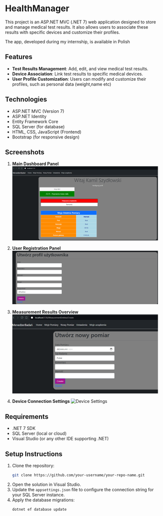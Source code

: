 #  HealthManager

This project is an ASP.NET MVC (.NET 7) web application designed to store and manage medical test results. It also allows users to associate these results with specific devices and customize their profiles.

The app, developed during my internship, is available in Polish

## Features

- **Test Results Management**: Add, edit, and view medical test results.
- **Device Association**: Link test results to specific medical devices.
- **User Profile Customization**: Users can modify and customize their profiles, such as personal data (weight,name etc)

## Technologies

- ASP.NET MVC (Version 7)
- ASP.NET Identity
- Entity Framework Core
- SQL Server (for database)
- HTML, CSS, JavaScript (Frontend)
- Bootstrap (for responsive design)

## Screenshots

1. **Main Dashboard Panel**
   ![Main Dashboard](panel.webp)

2. **User Registration Panel**
   ![Registration Panel](profile.webp)

3. **Measurement Results Overview**
   ![Measurement Results](pomiary.webp)

4. **Device Connection Settings**
   ![Device Settings](urządzenia.webp)

## Requirements

- .NET 7 SDK
- SQL Server (local or cloud)
- Visual Studio (or any other IDE supporting .NET)

## Setup Instructions

1. Clone the repository:
   ```bash
   git clone https://github.com/your-username/your-repo-name.git
2. Open the solution in Visual Studio.
3. Update the `appsettings.json` file to configure the connection string for your SQL Server instance.
4. Apply the database migrations:
   ```bash
   dotnet ef database update
